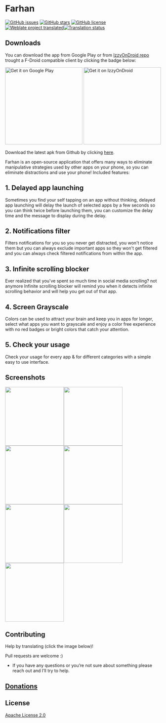 # Farhan

[![GitHub issues](https://img.shields.io/github/issues/tahaak67/Farhan?style=flat-square)](https://github.com/tahaak67/Farhan/issues) [![GitHub stars](https://img.shields.io/github/stars/tahaak67/Farhan?style=flat-square)](https://github.com/tahaak67/Farhan/stargazers) [![GitHub license](https://img.shields.io/github/license/tahaak67/Farhan?style=flat-square)](https://github.com/tahaak67/Farhan/blob/main/LICENSE) [![Weblate project translated](https://img.shields.io/weblate/progress/farhan?style=flat-square&color=orange&link=https%3A%2F%2Fhosted.weblate.org%2Fengage%2Ffarhan%2F)](https://hosted.weblate.org/engage/farhan/)[![Translation status](https://hosted.weblate.org/widget/farhan/287x66-black.png)](https://hosted.weblate.org/engage/farhan/)

## Downloads

You can download the app from Google Play or
from [IzzyOnDroid repo](https://apt.izzysoft.de/fdroid/index.php) trought a F-Droid compatible
client by clicking the badge below:

<a href='https://play.google.com/store/apps/details?id=ly.com.tahaben.farhan'><img alt='Get it on Google Play' src='https://play.google.com/intl/en_us/badges/static/images/badges/en_badge_web_generic.png' width="250"/></a>
<a href='https://apt.izzysoft.de/fdroid/index/apk/ly.com.tahaben.farhan'><img alt='Get it on IzzyOnDroid' src='https://gitlab.com/IzzyOnDroid/repo/-/raw/master/assets/IzzyOnDroid.png' width="250"/></a>

Download the latest apk from Github by
clicking [here](https://github.com/tahaak67/Farhan/releases/latest).

Farhan is an open-source application that offers many ways to eliminate manipulative strategies used
by other apps on your phone, so you can eliminate distractions and use your phone!
Included features:

## 1. Delayed app launching

Sometimes you find your self tapping on an app without thinking, delayed app launching will delay
the launch of selected apps by a few seconds so you can think twice before launching them, you can
customize the delay time and the message to display during the delay.

## 2. Notifications filter

Filters notifications for you so you never get distracted, you won't notice them but you can always
exclude important apps so they won't get filtered and you can always check filtered notifications
from within the app.

## 3. Infinite scrolling blocker

Ever realized that you've spent so much time in social media scrolling? not anymore Infinite
scrolling blocker will remind you when it detects infinite scrolling behavior and will help you get
out of that app.

## 4. Screen Grayscale

Colors can be used to attract your brain and keep you in apps for longer, select what apps you want
to grayscale and enjoy a color free experience with no red badges or bright colors that catch your
attention.

## 5. Check your usage

Check your usage for every app & for different categories with a simple easy to use interface.

## Screenshots

<img src="metadata/en-US/images/phoneScreenshots/farhan-ss1.jpg" width="190" /><img src="metadata/en-US/images/phoneScreenshots/farhan-ss2.jpg" width="190" /><img src="metadata/en-US/images/phoneScreenshots/farhan-ss3.jpg" width="190" /><img src="metadata/en-US/images/phoneScreenshots/farhan-ss4.jpg" width="190" /><img src="metadata/en-US/images/phoneScreenshots/farhan-ss5.jpg" width="190" /><img src="metadata/en-US/images/phoneScreenshots/farhan-ss6.jpg" width="190" /><img src="metadata/en-US/images/phoneScreenshots/farhan-ss7.jpg" width="190" />

## Contributing

Help by translating (click the image below)!

Pull requests are welcome :)

- If you have any questions or you’re not sure about something please reach out and I’ll try to
  help.

## [Donations](https://tahaben.com.ly/donations/)

## License

[Apache License 2.0](http://www.apache.org/licenses/LICENSE-2.0)
